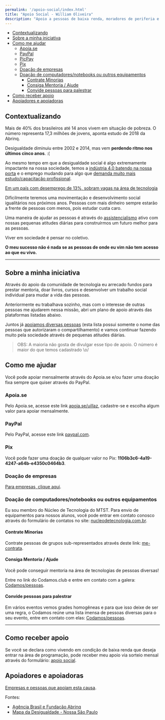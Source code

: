 ```yaml
---
permalink: '/apoio-social/index.html'
title: "Apoio Social - William Oliveira"
description: "Apoio a pessoas de baixa renda, moradores de periferia e pessoas em situação de vulnerabilidade social que desejam entrar na área de programação"
---
```


<!-- vscode-markdown-toc -->
* [Contextualizando](#Contextualizando)
* [Sobre a minha iniciativa](#Sobreaminhainiciativa)
* [Como me ajudar](#Comomeajudar)
	* [Apoia.se](#Apoia.se)
	* [PayPal](#PayPal)
	* [PicPay](#PicPay)
	* [Pix](#Pix)
	* [Doação de empresas](#Doaodeempresas)
	* [Doação de computadores/notebooks ou outros equipamentos](#Doaodecomputadoresnotebooksououtrosequipamentos)
		* [Contrate Minorias](#ContrateMinorias)
		* [Consiga Mentoria / Ajude](#ConsigaMentoriaAjude)
		* [Convide pessoas para palestrar](#Convidepessoasparapalestrar)
* [Como receber apoio](#Comoreceberapoio)
* [Apoiadores e apoiadoras](#Apoiadoreseapoiadoras)

<!-- vscode-markdown-toc-config
	numbering=false
	autoSave=true
	/vscode-markdown-toc-config -->
<!-- /vscode-markdown-toc -->

## <a name='Contextualizando'></a>Contextualizando

Mais de 40% dos brasileiros até 14 anos vivem em situação de pobreza. O número representa 17,3 milhões de jovens, aponta estudo de 2018 da Abrinq.

Desigualdade diminuiu entre 2002 e 2014, mas vem **perdendo ritmo nos últimos cinco anos**. :( 

Ao mesmo tempo em que a desigualdade social é algo extremamente impactante na nossa sociedade, temos a [indústria 4.0 batendo na nossa porta](https://www.michaelpage.com.br/advice/carreira-profissional/pr%C3%B3ximos-passos-em-sua-carreira/ind%C3%BAstria-40-bem-vindo-%C3%A0-4%C2%AA-revolu%C3%A7%C3%A3o) e o emprego mudando para algo que [demanda muito mais estudo/capacitação profissional](https://www.michaelpage.com.br/advice/carreira-profissional/pr%C3%B3ximos-passos-em-sua-carreira/8-caracter%C3%ADsticas-do-mercado-de).

[Em um país com desemprego de 13%, sobram vagas na área de tecnologia](https://www.infomoney.com.br/carreira/em-um-pais-com-desemprego-de-13-sobram-vagas-na-area-de-tecnologia/)

Dificilmente teremos uma movimentação e desenvolvimento social igualitários nos próximos anos. Pessoas com mais dinheiro sempre estarão a frente de pessoas com menos, pois estudar custa caro.

Uma maneira de ajudar as pessoas é através do [assistencialismo](https://pt.wikipedia.org/wiki/Assistencialismo) ativo com nossas pequenas atitudes diárias para construírmos um futuro melhor para as pessoas.

Viver em sociedade é pensar no coletivo.

**O meu sucesso não é nada se as pessoas de onde eu vim não tem acesso ao que eu vivo.**

---

## <a name='Sobreaminhainiciativa'></a>Sobre a minha iniciativa

Através do apoio da comunidade de tecnologia eu arrecado fundos para prestar mentoria, doar livros, cursos e desenvolver um trabalho social individual para mudar a vida das pessoas.

Anteriormente eu trabalhava sozinho, mas com o interesse de outras pessoas me ajudarem nessa missão, abri um plano de apoio através das plataformas listadas abaixo.

Juntos já [apoiamos diversas pessoas](/sponsored) (esta lista possui somente o nome das pessoas que autorizaram o compartilhamento) e vamos continuar fazendo muito pela sociedade através de pequenas atitudes diárias.

> OBS: A maioria não gosta de divulgar esse tipo de apoio. O número é maior do que temos cadastrado \o/

## <a name='Comomeajudar'></a>Como me ajudar

Você pode apoiar mensalmente através do Apoia.se e/ou fazer uma doação fixa sempre que quiser através do PayPal.

### <a name='Apoia.se'></a>Apoia.se

Pelo Apoia.se, acesse este link [apoia.se/uillaz](https://apoia.se/uillaz), cadastre-se e escolha algum valor para apoiar mensalmente.

### <a name='PayPal'></a>PayPal

Pelo PayPal, acesse este link [paypal.com](https://www.paypal.com/cgi-bin/webscr?cmd=_donations&business=UYA6AM2HP4NES&currency_code=BRL).

### <a name='Pix'></a>Pix

Você pode fazer uma doação de qualquer valor no Pix: __1106b3c6-4a19-4247-a64b-e4350c0464b3__.

### <a name='Doaodeempresas'></a>Doação de empresas

[Para empresas, clique aqui](mailto:w.oliveira542@gmail.com).

### <a name='Doaodecomputadoresnotebooksououtrosequipamentos'></a>Doação de computadores/notebooks ou outros equipamentos

Eu sou membro do Núcleo de Tecnologia do MTST. Para envio de equipamentos para nossos alunos, você pode entrar em contato conosco através do formulário de contatos no site: [nucleodetecnologia.com.br](https://nucleodetecnologia.com.br/).

#### <a name='ContrateMinorias'></a>Contrate Minorias

Contrate pessoas de grupos sub-representados através deste link: [me-contrata](/me-contrata).

#### <a name='ConsigaMentoriaAjude'></a>Consiga Mentoria / Ajude

Você pode conseguir mentoria na área de tecnologias de pessoas diversas!

Entre no link do Codamos.club e entre em contato com a galera: [Codamos/pessoas](https://www.codamos.club/pessoas).

#### <a name='Convidepessoasparapalestrar'></a>Convide pessoas para palestrar

Em vários eventos vemos grades homogêneas e para que isso deixe de ser uma regra, o Codamos reúne uma lista imensa de pessoas diversas para o seu evento, entre em contato com elas: [Codamos/pessoas](https://www.codamos.club/pessoas).

---

## <a name='Comoreceberapoio'></a>Como receber apoio

Se você se declara como vivendo em condição de baixa renda que deseja entrar na área de programação, pode receber meu apoio via sorteio mensal através do formulário: [apoio social](https://forms.gle/gARZHvB4svLNzrP17).

## <a name='Apoiadoreseapoiadoras'></a>Apoiadores e apoiadoras

[Empresas e pessoas que apoiam esta causa](/sponsors).

Fontes: 

- [Agência Brasil e Fundação Abrinq](https://agenciabrasil.ebc.com.br/direitos-humanos/noticia/2018-04/mais-de-40-dos-brasileiros-ate-14-anos-vivem-em-situacao-de-0)
- [Mapa da Desigualdade - Nossa São Paulo](https://www.nossasaopaulo.org.br/wp-content/uploads/2019/11/Mapa_Desigualdade_2019_tabelas.pdf)
